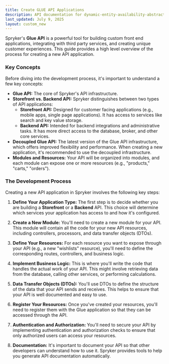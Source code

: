 ```yaml
---
title: Create GLUE API Applications
description: API documentation for dynamic-entity-availability-abstracts.
last_updated: July 9, 2025
layout: custom_new
---
```


Spryker's **Glue API** is a powerful tool for building custom front end applications, integrating with third party services, and creating unique customer experiences. This guide provides a high level overview of the process for creating a new API application.


### Key Concepts

Before diving into the development process, it's important to understand a few key concepts:

* **Glue API:** The core of Spryker's API infrastructure.
* **Storefront vs. Backend API:** Spryker distinguishes between two types of API applications:
    * **Storefront API:** Designed for customer facing applications (e.g., mobile apps, single page applications). It has access to services like search and key value storage.
    * **Backend API:** Intended for backend integrations and administrative tasks. It has more direct access to the database, broker, and other core services.
* **Decoupled Glue API:** The latest version of the Glue API infrastructure, which offers improved flexibility and performance. When creating a new application, it's recommended to use the decoupled infrastructure.
* **Modules and Resources:** Your API will be organized into modules, and each module can expose one or more resources (e.g., "products," "carts," "orders").


### The Development Process

Creating a new API application in Spryker involves the following key steps:

1.  **Define Your Application Type:** The first step is to decide whether you are building a **Storefront** or a **Backend** API. This choice will determine which services your application has access to and how it's configured.

2.  **Create a New Module:** You'll need to create a new module for your API. This module will contain all the code for your new API resources, including controllers, processors, and data transfer objects (DTOs).

3.  **Define Your Resources:** For each resource you want to expose through your API (e.g., a new "wishlists" resource), you'll need to define the corresponding routes, controllers, and business logic.

4.  **Implement Business Logic:** This is where you'll write the code that handles the actual work of your API. This might involve retrieving data from the database, calling other services, or performing calculations.

5.  **Data Transfer Objects (DTOs):** You'll use DTOs to define the structure of the data that your API sends and receives. This helps to ensure that your API is well documented and easy to use.

6.  **Register Your Resources:** Once you've created your resources, you'll need to register them with the Glue application so that they can be accessed through the API.

7.  **Authentication and Authorization:** You'll need to secure your API by implementing authentication and authorization checks to ensure that only authorized users can access your resources.

8.  **Documentation:** It's important to document your API so that other developers can understand how to use it. Spryker provides tools to help you generate API documentation automatically.


